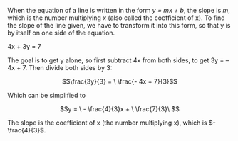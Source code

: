 When the equation of a line is written in the form *y =
mx + b*, the slope is *m*, which is the number multiplying *x* (also
called the coefficient of x). To find the slope of the line given, we
have to transform it into this form, so that y is by itself on one side
of the equation.

4x + 3y = 7

The goal is to get y alone, so first subtract 4x from both sides, to get
3y = *–* 4x + 7. Then divide both sides by 3:

$$\frac{3y}{3} = \ \frac{- 4x + 7}{3}$$

Which can be simplified to

$$y = \  - \frac{4}{3}x + \ \frac{7}{3}\ $$

The slope is the coefficient of x (the number multiplying x), which is
$- \frac{4}{3}$.
